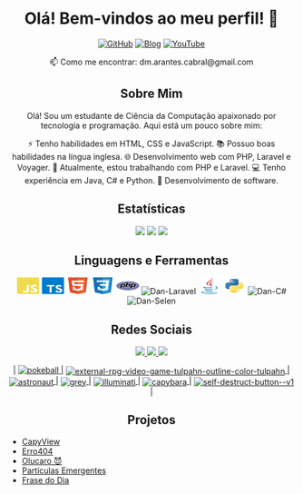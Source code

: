 <!-- Título -->
<h1 align="center">Olá! Bem-vindos ao meu perfil! 👋</h1>

<!-- Ícones de Links -->
<p align="center">
  <a href='https://github.com/danieldemac/Particles'><img src="https://img.icons8.com/nolan/64/hand-drag.png" alt="GitHub" width="64" height="64"/></a>
  <a href='https://capybytes.blogspot.com/'><img src="https://img.icons8.com/nolan/64/1A6DFF/C822FF/programming.png" alt="Blog" width="64" height="64"/></a>
  <a href='https://www.youtube.com/watch?v=dPtTxMZTD5o'><img src="https://img.icons8.com/nolan/64/1A6DFF/C822FF/futurama-bender.png" alt="YouTube" width="64" height="64"/></a>
</p>

<!-- Informações de contato -->
<p align="center">📫 Como me encontrar: dm.arantes.cabral@gmail.com</p>

<!-- Seção "Sobre Mim" -->
<h2 align="center">Sobre Mim</h2>
<p align="center">
  Olá! Sou um estudante de Ciência da Computação apaixonado por tecnologia e programação. Aqui está um pouco sobre mim:
</p>

<!-- Lista de habilidades e experiência -->
<p align="center">
⚡ Tenho habilidades em HTML, CSS e JavaScript.
📚 Possuo boas habilidades na língua inglesa.
🌐 Desenvolvimento web com PHP, Laravel e Voyager.
💼 Atualmente, estou trabalhando com PHP e Laravel.
💻 Tenho experiência em Java, C# e Python.
🔭 Desenvolvimento de software.
</p>

<!-- Estatísticas e gráficos -->
<h2 align="center">Estatísticas</h2>
<p align="center">
  <img src="https://github-readme-stats-defcon27.vercel.app/api?username=danieldemac&show_icons=true&theme=react&include_all_commits=true&count_private=true" height="180" />
  <img src="https://github-readme-stats-defcon27.vercel.app/api/top-langs/?username=danieldemac&layout=compact&langs_count=16&theme=react" height="180" />
  <img src="https://github-readme-streak-stats.herokuapp.com/?user=danieldemac&theme=tokyonight" height="180"/>
</p>

<!-- Linguagens e ferramentas -->
<h2 align="center">Linguagens e Ferramentas</h2>
<p align="center">
<p align="center">
  <img src="https://raw.githubusercontent.com/devicons/devicon/master/icons/javascript/javascript-plain.svg" alt="Dan-Js" height="30" width="40">
  <img src="https://raw.githubusercontent.com/devicons/devicon/master/icons/typescript/typescript-plain.svg" alt="Dan-Ts" height="30" width="40">
  <img src="https://raw.githubusercontent.com/devicons/devicon/master/icons/html5/html5-original.svg" alt="Dan-HTML" height="30" width="40">
  <img src="https://raw.githubusercontent.com/devicons/devicon/master/icons/css3/css3-original.svg" alt="Dan-CSS" height="30" width="40">
  <img src="https://raw.githubusercontent.com/devicons/devicon/master/icons/php/php-original.svg" alt="Dan-CSS" height="30" width="40">
  <img src="https://cdn.jsdelivr.net/gh/devicons/devicon/icons/laravel/laravel-plain-wordmark.svg" alt="Dan-Laravel" height="30" width="40">
  <img src="https://raw.githubusercontent.com/devicons/devicon/master/icons/java/java-original.svg" alt="Dan-Java" height="30" width="40">
  <img src="https://raw.githubusercontent.com/devicons/devicon/master/icons/python/python-original.svg" alt="Dan-Py" height="30" width="40">
  <img src="https://cdn.jsdelivr.net/gh/devicons/devicon/icons/csharp/csharp-original.svg" alt="Dan-C#" height="30" width="40">
  <img src="https://cdn.jsdelivr.net/gh/devicons/devicon/icons/selenium/selenium-original.svg" alt="Dan-Selen" height="30" width="40">
</p>
</p>

<!-- Links para redes sociais -->
<h2 align="center">Redes Sociais</h2>
<p align="center">
  <a href="https://www.instagram.com/danieldemac/" target="_blank">
    <img src="https://img.shields.io/badge/-Instagram-%23E4405F?style=for-the-badge&logo=instagram&logoColor=white" target="_blank">
  </a>
  <a href="mailto:dm.arantes.cabral@gmail.com">
    <img src="https://img.shields.io/badge/-Gmail-%23333?style=for-the-badge&logo=gmail&logoColor=white" target="_blank">
  </a>
  <a href="https://www.linkedin.com/in/daniel-de-melo-arantes-cabral-63664659//" target="_blank">
    <img src="https://img.shields.io/badge/-LinkedIn-%230077B5?style=for-the-badge&logo=linkedin&logoColor=white" target="_blank">
  </a>
</p>
<p align="center">
  |
  <a href="https://www.youtube.com/watch?v=-PlAg8R9TG4">
    <img src="https://img.icons8.com/officexs/16/pokeball.png" alt="pokeball" width="25" height="25"/>
  </a>
  |
  <a  href="https://www.youtube.com/watch?v=MXDF0wVcWfA">
    <img align="center" width="25" height="25" src="https://img.icons8.com/external-tulpahn-outline-color-tulpahn/64/external-rpg-video-game-tulpahn-outline-color-tulpahn.png" alt="external-rpg-video-game-tulpahn-outline-color-tulpahn"/>
  </a>
   |
  <a  href="https://www.youtube.com/watch?v=IwCHKyD7awA">
    <img align="center" width="25" height="25" src="https://img.icons8.com/office/16/astronaut.png" alt="astronaut"/>
  </a>
  |
  <a  href="https://www.youtube.com/watch?v=SQ4-7qf_vxo">
    <img align="center" width="15" height="15" src="https://img.icons8.com/stickers/100/grey.png" alt="grey"/>
  </a>
  |
  <a  href="segredo.segredo">
    <img align="center" width="25" height="25" src="https://img.icons8.com/color/48/illuminati.png" alt="illuminati"/>
  </a>
  |
  <a  href="https://www.youtube.com/watch?v=8Pj-YEQbojk">
    <img align="center" width="25" height="25" src="https://img.icons8.com/doodle/48/capybara.png" alt="capybara"/>
  </a>
  |
  <a  href="https://hackertyper.net/">
    <img align="center" width="25" height="25" src="https://img.icons8.com/flat-round/64/self-destruct-button--v1.png" alt="self-destruct-button--v1"/>
  </a>
  |
  </p>
<!-- Links de sites -->
<h2 align="center">Projetos</h2>
<p align="center">
  <ul>
    <li><a href="https://capyview.netlify.app/">CapyView</a></li>
    <li><a href="https://erro404daniel.netlify.app/">Erro404</a></li>
    <li><a href="https://olucaro.netlify.app">Olucaro 😈</a></li>
    <li><a href="https://particulasemergentes.netlify.app">Partículas Emergentes</a></li>
    <li><a href="https://afrasedodia.netlify.app/">Frase do Dia</a></li>
  </ul>
</p>
<!--
**danieldemac/danieldemac** is a ✨ _special_ ✨ repository because its `README.md` (this file) appears on your GitHub profile.

Here are some ideas to get you started:

- 🔭 I’m currently working on ...
- 🌱 I’m currently learning ...
- 👯 I’m looking to collaborate on ...
- 🤔 I’m looking for help with ...
- 💬 Ask me about ...
- 📫 How to reach me: ...
- 😄 Pronouns: ...
- ⚡ Fun fact: ...
-->
